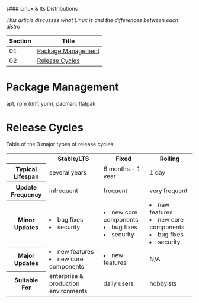 s### Linux & Its Distributions

*This article discusses what Linux is and the differences between each distro*

| Section | Title |
| ------- | ----- |
| 01 | [Package Management](#01) |
| 02 | [Release Cycles](#02) |

<a id="01"></a>
# Package Management

apt, rpm (dnf, yum), pacman, flatpak

<a id="02"></a>
# Release Cycles

Table of the 3 major types of release cycles:

<table>
    <tr>
        <td></td>
        <th>Stable/LTS</th>
        <th>Fixed</th>
        <th>Rolling</th>
    </tr>
    <tr>
        <th>Typical Lifespan</th>
        <td>several years</td>
        <td>6 months - 1 year</td>
        <td>1 day</td>
    </tr>
    <tr>
        <th>Update Frequency</th>
        <td>infrequent</td>
        <td>frequent</td>
        <td>very frequent</td>
    </tr>
    <tr>
        <th>Minor Updates</th>
        <td>
            <li>bug fixes</li>
            <li>security</li>
        </td>
        <td>
            <li>new core components</li>
            <li>bug fixes</li>
            <li>security</li>
        </td>
        <td>
            <li>new features</li>
            <li>new core components</li>
            <li>bug fixes</li>
            <li>security</li>
        </td>
    </tr>
    <tr>
        <th>Major Updates</th>
        <td>
            <li>new features</li>
            <li>new core components</li>
        </td>
        <td>
            <li>new features</li>
        </td>
        <td>N/A</td>
    </tr>
    <tr>
        <th>Suitable For</th>
        <td>enterprise & production environments</td>
        <td>daily users</td>
        <td>hobbyists</td>
    </tr>
</table>

